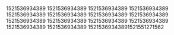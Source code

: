 1521536934389
1521536934389
1521536934389
1521536934389
1521536934389
1521536934389
1521536934389
1521536934389
1521536934389
1521536934389
1521536934389
1521536934389
1521536934389
1521536934389
15215369343891521551271562